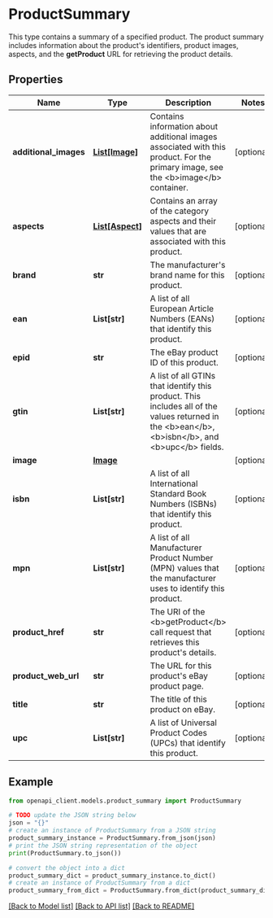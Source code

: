 # ProductSummary

This type contains a summary of a specified product. The product summary includes information about the product's identifiers, product images, aspects, and the <b>getProduct</b> URL for retrieving the product details.

## Properties

Name | Type | Description | Notes
------------ | ------------- | ------------- | -------------
**additional_images** | [**List[Image]**](Image.md) | Contains information about additional images associated with this product. For the primary image, see the &lt;b&gt;image&lt;/b&gt; container. | [optional] 
**aspects** | [**List[Aspect]**](Aspect.md) | Contains an array of the category aspects and their values that are associated with this product. | [optional] 
**brand** | **str** | The manufacturer&#39;s brand name for this product. | [optional] 
**ean** | **List[str]** | A list of all European Article Numbers (EANs) that identify this product. | [optional] 
**epid** | **str** | The eBay product ID of this product. | [optional] 
**gtin** | **List[str]** | A list of all GTINs that identify this product. This includes all of the values returned in the &lt;b&gt;ean&lt;/b&gt;, &lt;b&gt;isbn&lt;/b&gt;, and &lt;b&gt;upc&lt;/b&gt; fields. | [optional] 
**image** | [**Image**](Image.md) |  | [optional] 
**isbn** | **List[str]** | A list of all International Standard Book Numbers (ISBNs) that identify this product. | [optional] 
**mpn** | **List[str]** | A list of all Manufacturer Product Number (MPN) values that the manufacturer uses to identify this product. | [optional] 
**product_href** | **str** | The URI of the &lt;b&gt;getProduct&lt;/b&gt; call request that retrieves this product&#39;s details. | [optional] 
**product_web_url** | **str** | The URL for this product&#39;s eBay product page. | [optional] 
**title** | **str** | The title of this product on eBay. | [optional] 
**upc** | **List[str]** | A list of Universal Product Codes (UPCs) that identify this product. | [optional] 

## Example

```python
from openapi_client.models.product_summary import ProductSummary

# TODO update the JSON string below
json = "{}"
# create an instance of ProductSummary from a JSON string
product_summary_instance = ProductSummary.from_json(json)
# print the JSON string representation of the object
print(ProductSummary.to_json())

# convert the object into a dict
product_summary_dict = product_summary_instance.to_dict()
# create an instance of ProductSummary from a dict
product_summary_from_dict = ProductSummary.from_dict(product_summary_dict)
```
[[Back to Model list]](../README.md#documentation-for-models) [[Back to API list]](../README.md#documentation-for-api-endpoints) [[Back to README]](../README.md)



